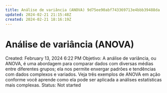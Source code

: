 ```yaml
---
title: Análise de variância (ANOVA) 9d75ee90abf743369713e4bbb39488da
updated: 2024-02-21 21:15:48Z
created: 2024-02-21 18:16:19Z
---
```


# Análise de variância (ANOVA)

Created: February 13, 2024 6:22 PM
Objetivo: A análise de variância, ou ANOVA, é uma abordagem para comparar dados com diversas médias entre diferentes grupos; ela nos permite enxergar padrões e tendências com dados complexos e variados. Veja três exemplos de ANOVA em ação conforme você aprende como ela pode ser aplicada a análises estatísticas mais complexas.
Status: Not started